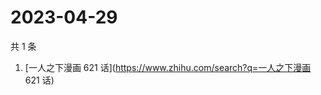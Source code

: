 # 2023-04-29

共 1 条

<!-- BEGIN -->
<!-- 最后更新时间 Sat Apr 29 2023 07:02:08 GMT+0800 (China Standard Time) -->

1. [一人之下漫画 621 话](https://www.zhihu.com/search?q=一人之下漫画 621 话)

<!-- END -->
